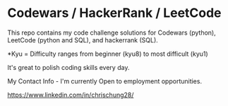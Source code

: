 # Codewars / HackerRank / LeetCode
This repo contains my code challenge solutions for Codewars (python), LeetCode (python and SQL), and hackerrank (SQL).

*Kyu = Difficulty ranges from beginner (kyu8) to most difficult (kyu1)

It's great to polish coding skills every day.

My Contact Info - I'm currently Open to employment opportunities.

https://www.linkedin.com/in/chrischung28/
